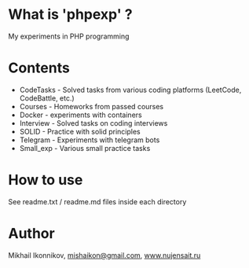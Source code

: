 # What is 'phpexp' ?
My experiments in PHP programming

# Contents
- CodeTasks - Solved tasks from various coding platforms (LeetCode, CodeBattle, etc.)
- Courses - Homeworks from passed courses
- Docker - experiments with containers
- Interview - Solved tasks on coding interviews
- SOLID - Practice with solid principles
- Telegram - Experiments with telegram bots
- Small_exp - Various small practice tasks

# How to use
See readme.txt / readme.md files inside each directory

# Author
Mikhail Ikonnikov, mishaikon@gmail.com, www.nujensait.ru
